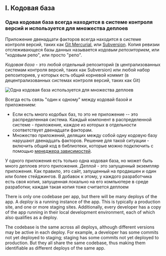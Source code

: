 ## I. Кодовая база
### Одна кодовая база всегда находится в системе контроля версий и используется для множества деплоев

Приложение двенадцати факторов всегда находится в системе контроля версий, таких как
[Git](http://git-scm.com/),[Mercurial](http://mercurial.selenic.com/),
или [Subversion](http://subversion.apache.org/). Копия ревизии отслеживающеся базы данных
называется *кодовым репозиторием*, или "кодовым репо", или просто "репо".

*Кодовая база* - это любой отдельный репозиторий (в централизованных системам контроля версий, таких как
Subversion) или любой набор репозиториев, у которых есть общий корневой коммит (в децентрализованных
системах контроля версий, таких как Git)

![Одна кодовая база используется для множества деплоев](/images/codebase-deploys.png)

Всегда есть связь "один к одному" между кодовай базой и приложением:

* Если есть много кодобых баз, то это не приложение -- это распределенная система. Каждый компонент
в распределенной системе - приложение, каждое из которых в отдельности соответствует двенадцати факторам.
* Множество приложений, делящих между собой одну кодовую базу нарушают двенадцать факторов.
Решение для такой ситуации - включить общий код в библиотеки, которые можно подключить с помощью
[менеджера зависимостей](/dependencies).

У одного приложения есть только одна кодовая база, но может быть много деплоев этого приложения.
*Деплой* - это запущенный экземпляр приложения. Как правило, это сайт, запущенный на продакшен и один
или более стейджингов. В добавок к этому, у каждого разработчика есть своя копия, запущенная локально
на его компьютере в среде разработки; каждая такая копия тоже считается деплоем

There is only one codebase per app, but there will be many deploys of the app.  A *deploy* is a running instance of the app.  This is typically a production site, and one or more staging sites.  Additionally, every developer has a copy of the app running in their local development environment, each of which also qualifies as a deploy.

The codebase is the same across all deploys, although different versions may be active in each deploy.  For example, a developer has some commits not yet deployed to staging; staging has some commits not yet deployed to production.  But they all share the same codebase, thus making them identifiable as different deploys of the same app.

